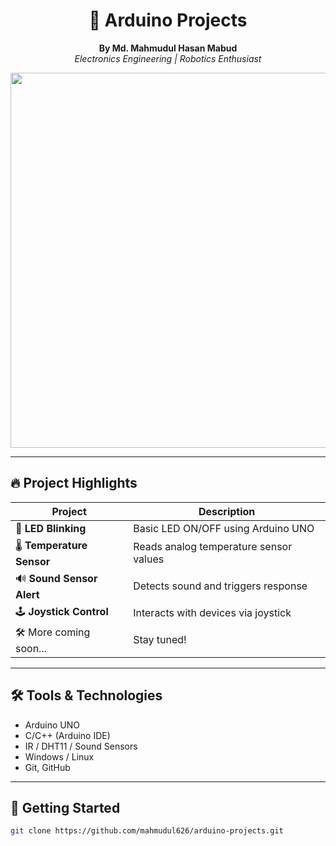 <h1 align="center">🤖 Arduino Projects</h1>
<p align="center">
  <b>By Md. Mahmudul Hasan Mabud</b><br>
  <i>Electronics Engineering | Robotics Enthusiast</i>
</p>


<p align="center">
  <img src="https://twin-cities.umn.edu/sites/twin-cities.umn.edu/files/banner%20robot%20hand%20-%20news.gif" width="600">
</p>

---

## 🔥 Project Highlights

| Project | Description |
|--------|-------------|
| 🔴 **LED Blinking** | Basic LED ON/OFF using Arduino UNO |
| 🌡️ **Temperature Sensor** | Reads analog temperature sensor values |
| 🔊 **Sound Sensor Alert** | Detects sound and triggers response |
| 🕹️ **Joystick Control** | Interacts with devices via joystick |
| 🛠️ More coming soon... | Stay tuned! |

---

## 🛠️ Tools & Technologies

- Arduino UNO
- C/C++ (Arduino IDE)
- IR / DHT11 / Sound Sensors
- Windows / Linux
- Git, GitHub

---

## 🚀 Getting Started

```bash
git clone https://github.com/mahmudul626/arduino-projects.git
